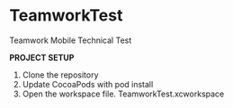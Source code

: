 # TeamworkTest
Teamwork Mobile Technical Test

**PROJECT SETUP**

1. Clone the repository
2. Update CocoaPods with pod install
3. Open the workspace file. TeamworkTest.xcworkspace
